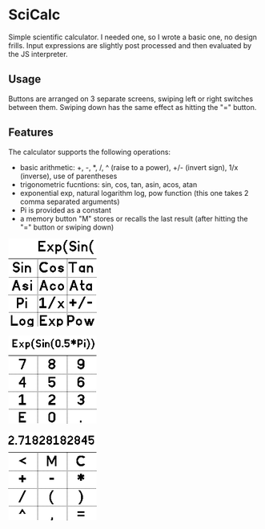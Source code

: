 # SciCalc

Simple scientific calculator. I needed one, so I wrote a basic one, no design frills. Input expressions are slightly post processed and then evaluated
by the JS interpreter.

## Usage

Buttons are arranged on 3 separate screens, swiping left or right switches between them. Swiping down has the same effect as hitting the "=" button.

## Features

The calculator supports the following operations:

 * basic arithmetic: +, -, *, /, ^ (raise to a power), +/- (invert sign), 1/x (inverse), use of parentheses
 * trigonometric fucntions: sin, cos, tan, asin, acos, atan
 * exponential exp, natural logarithm log, pow function (this one takes 2 comma separated arguments)
 * Pi is provided as a constant
 * a memory button "M" stores or recalls the last result (after hitting the "=" button or swiping down)

![](scicalc_screenshot1.png)

![](scicalc_screenshot2.png)

![](scicalc_screenshot3.png)
